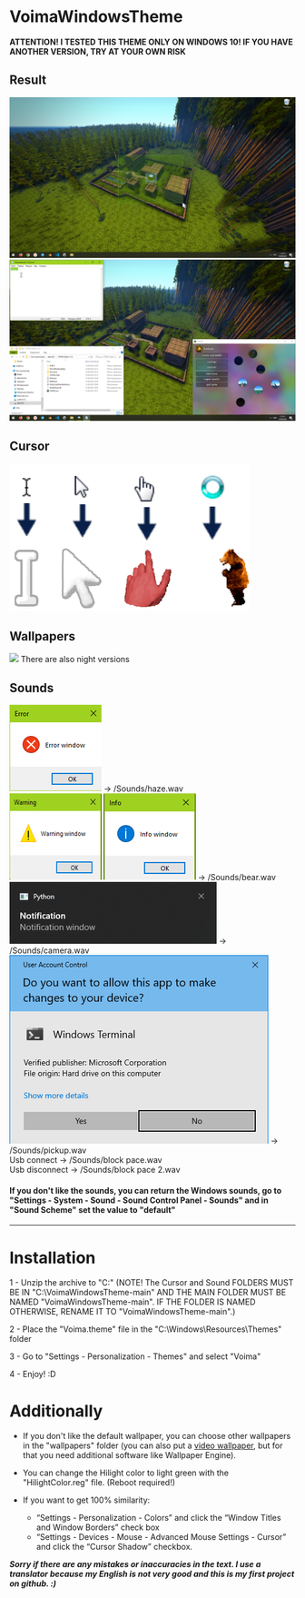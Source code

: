 # VoimaWindowsTheme 
**ATTENTION! I TESTED THIS THEME ONLY ON WINDOWS 10! IF YOU HAVE ANOTHER VERSION, TRY AT YOUR OWN RISK**
## Result
![](https://github.com/codezhaba/VoimaWindowsTheme/blob/main/Preview/preview1.png?raw=true) 
![](https://github.com/codezhaba/VoimaWindowsTheme/blob/main/Preview/preview2.png?raw=true)  
## Cursor
![](https://github.com/codezhaba/VoimaWindowsTheme/blob/main/Preview/cursor_preview.gif)

## Wallpapers
![](https://github.com/codezhaba/VoimaWindowsTheme/blob/main/Preview/WallpapersPreview.png)
There are also night versions

## Sounds
![](https://github.com/codezhaba/VoimaWindowsTheme/blob/main/Preview/Error.png) → /Sounds/haze.wav  
![](https://github.com/codezhaba/VoimaWindowsTheme/blob/main/Preview/Warning.png)
![](https://github.com/codezhaba/VoimaWindowsTheme/blob/main/Preview/Info.png) → /Sounds/bear.wav  
![](https://github.com/codezhaba/VoimaWindowsTheme/blob/main/Preview/Notification.png) → /Sounds/camera.wav  
![](https://github.com/codezhaba/VoimaWindowsTheme/blob/main/Preview/Administrator.png) → /Sounds/pickup.wav  
Usb connect → /Sounds/block pace.wav  
Usb disconnect → /Sounds/block pace 2.wav  

#### If you don't like the sounds, you can return the Windows sounds, go to "Settings - System - Sound - Sound Control Panel - Sounds" and in "Sound Scheme" set the value to "default"
---
# Installation
1 - Unzip the archive to "C:\" (NOTE! The Cursor and Sound FOLDERS MUST BE IN "C:\VoimaWindowsTheme-main" AND THE MAIN FOLDER MUST BE NAMED "VoimaWindowsTheme-main". IF THE FOLDER IS NAMED OTHERWISE, RENAME IT TO "VoimaWindowsTheme-main".)  

2 - Place the "Voima.theme" file in the "C:\Windows\Resources\Themes" folder  

3 - Go to "Settings - Personalization - Themes" and select "Voima"  

4 - Enjoy! :D  



# Additionally
- If you don't like the default wallpaper, you can choose other wallpapers in the "wallpapers" folder (you can also put a [video wallpaper](https://github.com/codezhaba/VoimaWindowsTheme/releases/download/Voima/VoimaVideoWallpapers.zip), but for that you need additional software like Wallpaper Engine).
  
- You can change the Hilight color to light green with the "HilightColor.reg" file. (Reboot required!)

- If you want to get 100% similarity:
  - “Settings - Personalization - Colors” and click the “Window Titles and Window Borders” check box
  - “Settings - Devices - Mouse - Advanced Mouse Settings - Cursor” and click the “Cursor Shadow” checkbox.



***Sorry if there are any mistakes or inaccuracies in the text. I use a translator because my English is not very good and this is my first project on github. :)***
